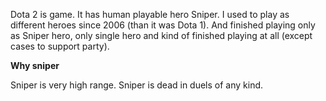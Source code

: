 
Dota 2 is game. It has human playable hero Sniper. I used to play as different heroes since 2006 (than it was Dota 1). And finished playing only as Sniper hero, only single hero and kind of finished playing at all (except cases to support party).

**Why sniper**

Sniper is very high range. Sniper is dead in duels of any kind.


